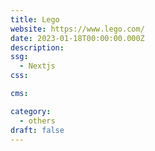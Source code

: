 ```yaml
---
title: Lego
website: https://www.lego.com/
date: 2023-01-18T00:00:00.000Z
description:
ssg:
  - Nextjs
css:

cms:

category:
  - others
draft: false
---
```

